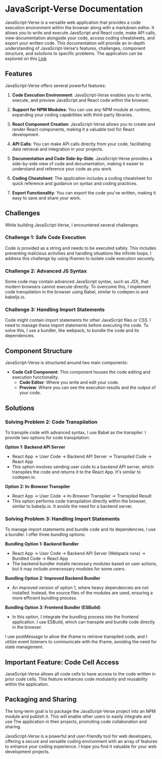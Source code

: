 # JavaScript-Verse Documentation

JavaScript-Verse is a versatile web application that provides a code execution environment within the browser along with a markdown editor. It allows you to write and execute JavaScript and React code, make API calls, view documentation alongside your code, access coding cheatsheets, and export your written code. This documentation will provide an in-depth understanding of JavaScript-Verse's features, challenges, component structure, and solutions to specific problems. The application can be explored on this [Link](https://humblef0ol.github.io/javascript-verse/)

## Features

JavaScript-Verse offers several powerful features:

1. **Code Execution Environment**: JavaScript-Verse enables you to write, execute, and preview JavaScript and React code within the browser.

2. **Support for NPM Modules**: You can use any NPM module at runtime, expanding your coding capabilities with third-party libraries.

3. **React Component Creation**: JavaScript-Verse allows you to create and render React components, making it a valuable tool for React development.

4. **API Calls**: You can make API calls directly from your code, facilitating data retrieval and integration in your projects.

5. **Documentation and Code Side-by-Side**: JavaScript-Verse provides a side-by-side view of code and documentation, making it easier to understand and reference your code as you work.

6. **Coding Cheatsheet**: The application includes a coding cheatsheet for quick reference and guidance on syntax and coding practices.

7. **Export Functionality**: You can export the code you've written, making it easy to save and share your work.

## Challenges

While building JavaScript-Verse, I encountered several challenges:

### Challenge 1: Safe Code Execution

Code is provided as a string and needs to be executed safely. This includes preventing malicious activities and handling situations like infinite loops. I address this challenge by using iframes to isolate code execution securely.

### Challenge 2: Advanced JS Syntax

Some code may contain advanced JavaScript syntax, such as JSX, that modern browsers cannot execute directly. To overcome this, I implement code transpilation in the browser using Babel, similar to codepen.io and babeljs.io.

### Challenge 3: Handling Import Statements

Code might contain import statements for other JavaScript files or CSS. I need to manage these import statements before executing the code. To solve this, I use a bundler, like webpack, to bundle the code and its dependencies.

## Component Structure

JavaScript-Verse is structured around two main components:

- **Code Cell Component**: This component houses the code editing and execution functionality.
  - **Code Editor**: Where you write and edit your code.
  - **Preview**: Where you can see the execution results and the output of your code.

## Solutions

### Solving Problem 2: Code Transpilation

To transpile code with advanced syntax, I use Babel as the transpiler. I provide two options for code transpilation:

**Option 1: Backend API Server**
- React App -> User Code -> Backend API Server -> Transpiled Code -> React App
- This option involves sending user code to a backend API server, which transpiles the code and returns it to the React App. It's similar to codepen.io.

**Option 2: In-Browser Transpiler**
- React App -> User Code -> In-Browser Transpiler -> Transpiled Result
- This option performs code transpilation directly within the browser, similar to babeljs.io. It avoids the need for a backend server.

### Solving Problem 3: Handling Import Statements

To manage import statements and bundle code and its dependencies, I use a bundler. I offer three bundling options:

**Bundling Option 1: Backend Bundler**
- React App -> User Code -> Backend API Server (Webpack runs) -> Bundled Code -> React App
- The backend bundler installs necessary modules based on user actions, but it may include unnecessary modules for some users.

**Bundling Option 2: Improved Backend Bundler**
- An improved version of option 1, where heavy dependencies are not installed. Instead, the source files of the modules are used, ensuring a more efficient bundling process.

**Bundling Option 3: Frontend Bundler (ESBuild)**
- In this option, I integrate the bundling process into the frontend application. I use ESBuild, which can transpile and bundle code directly in the browser.

I use postMessage to allow the iframe to retrieve transpiled code, and I utilize event listeners to communicate with the iframe, avoiding the need for state management.

## Important Feature: Code Cell Access

JavaScript-Verse allows all code cells to have access to the code written in prior code cells. This feature enhances code modularity and reusability within the application.

## Packaging and Sharing

The long-term goal is to package the JavaScript-Verse project into an NPM module and publish it. This will enable other users to easily integrate and use The application in their projects, promoting code collaboration and sharing.

JavaScript-Verse is a powerful and user-friendly tool for web developers, offering a secure and versatile coding environment with an array of features to enhance your coding experience. I hope you find it valuable for your web development projects.
